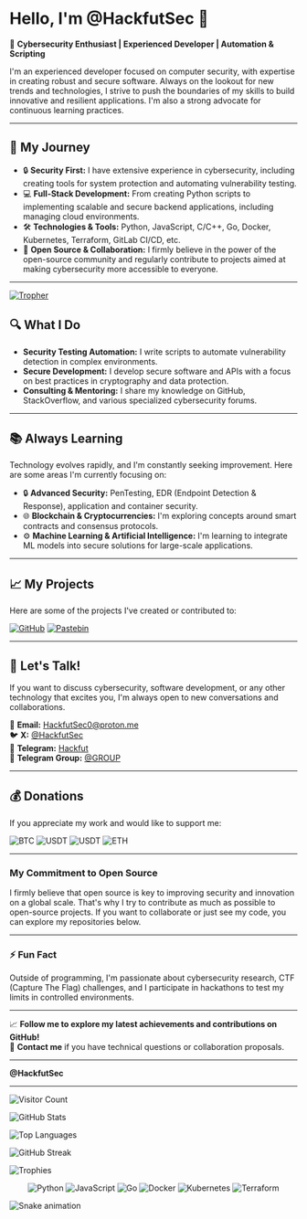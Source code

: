 # Hello, I'm **@HackfutSec** 👋

🔐 **Cybersecurity Enthusiast | Experienced Developer | Automation & Scripting**

I'm an experienced developer focused on computer security, with expertise in creating robust and secure software. Always on the lookout for new trends and technologies, I strive to push the boundaries of my skills to build innovative and resilient applications. I'm also a strong advocate for continuous learning practices.

---

## 🚀 My Journey

- 🔒 **Security First:** I have extensive experience in cybersecurity, including creating tools for system protection and automating vulnerability testing.
- 💻 **Full-Stack Development:** From creating Python scripts to implementing scalable and secure backend applications, including managing cloud environments.
- 🛠️ **Technologies & Tools:** Python, JavaScript, C/C++, Go, Docker, Kubernetes, Terraform, GitLab CI/CD, etc.
- 🧠 **Open Source & Collaboration:** I firmly believe in the power of the open-source community and regularly contribute to projects aimed at making cybersecurity more accessible to everyone.

---

[![Tropher](https://camo.githubusercontent.com/e801b9daf58db4b5370c825f8c01a8c9df266acd5c4da12a17d993330adffaa6/68747470733a2f2f6769746875622d70726f66696c652d74726f7068792e76657263656c2e6170702f3f757365726e616d653d616572697374687926726f773d34267468656d653d6f6e656461726b266e6f2d6672616d653d74727565)](https://github.com/HackfutSec)
## 🔍 What I Do

- **Security Testing Automation:** I write scripts to automate vulnerability detection in complex environments.
- **Secure Development:** I develop secure software and APIs with a focus on best practices in cryptography and data protection.
- **Consulting & Mentoring:** I share my knowledge on GitHub, StackOverflow, and various specialized cybersecurity forums.

---

## 📚 Always Learning

Technology evolves rapidly, and I'm constantly seeking improvement. Here are some areas I'm currently focusing on:

- 🔒 **Advanced Security:** PenTesting, EDR (Endpoint Detection & Response), application and container security.
- 🌐 **Blockchain & Cryptocurrencies:** I'm exploring concepts around smart contracts and consensus protocols.
- ⚙️ **Machine Learning & Artificial Intelligence:** I'm learning to integrate ML models into secure solutions for large-scale applications.

---

## 📈 My Projects

Here are some of the projects I've created or contributed to:

[![GitHub](https://img.shields.io/badge/GitHub-Projects-181717?style=for-the-badge&logo=github)](https://github.com/HackfutSec)
[![Pastebin](https://img.shields.io/badge/Pastebin-Code%20Snippets-02456f?style=for-the-badge&logo=pastebin)](https://pastebin.com/u/hackfut)

---

## 💬 Let's Talk!

If you want to discuss cybersecurity, software development, or any other technology that excites you, I'm always open to new conversations and collaborations.

📧 **Email:** [HackfutSec0@proton.me](mailto:HackfutSec0@proton.me)  
🐦 **X:** [@HackfutSec](https://x.com/H4ckfutS3c)  
📱 **Telegram:** [Hackfut](https://t.me/H3CkfutS3c)  
👥 **Telegram Group:** [@GROUP](https://t.me/webshells404)

---

## 💰 Donations

If you appreciate my work and would like to support me:

![BTC](https://img.shields.io/badge/BTC-1KhN9AMAQ1WjAW3e2iF1eRJkN7MXWdagr9-orange?style=flat-square&logo=bitcoin)
![USDT](https://img.shields.io/badge/USDT_(TRC20)-TAsLoWi3HoCVtDxLCxeLf9vzQpyw6hudLw-blue?style=flat-square&logo=tether)
![USDT](https://img.shields.io/badge/USDT_(ERC20)-TBAt2irQm2aV56EGofWkrdjKT54Sug4D7u-blue?style=flat-square&logo=tether)
![ETH](https://img.shields.io/badge/ETH-0xb6BB36328D3d10dd135f088B85653CE93726D5eE-blue?style=flat-square&logo=ethereum)

---

### My Commitment to Open Source

I firmly believe that open source is key to improving security and innovation on a global scale. That's why I try to contribute as much as possible to open-source projects. If you want to collaborate or just see my code, you can explore my repositories below.

---

### ⚡ Fun Fact

Outside of programming, I'm passionate about cybersecurity research, CTF (Capture The Flag) challenges, and I participate in hackathons to test my limits in controlled environments.

---

📈 **Follow me to explore my latest achievements and contributions on GitHub!**  
🔗 **Contact me** if you have technical questions or collaboration proposals.

---

**@HackfutSec**

---

<!-- Animation effects using GitHub Markdown -->
![Visitor Count](https://komarev.com/ghpvc/?username=HackfutSec&color=blueviolet&style=flat-square)

![GitHub Stats](https://github-readme-stats.vercel.app/api?username=HackfutSec&show_icons=true&theme=radical)

![Top Languages](https://github-readme-stats.vercel.app/api/top-langs/?username=HackfutSec&layout=compact&theme=radical)

![GitHub Streak](https://github-readme-streak-stats.herokuapp.com/?user=HackfutSec&theme=radical)

![Trophies](https://github-profile-trophy.vercel.app/?username=HackfutSec&theme=radical&column=7)

<!-- Animated icons -->
<div align="center">
  
![Python](https://img.shields.io/badge/Python-3776AB?style=for-the-badge&logo=python&logoColor=white)
![JavaScript](https://img.shields.io/badge/JavaScript-F7DF1E?style=for-the-badge&logo=javascript&logoColor=black)
![Go](https://img.shields.io/badge/Go-00ADD8?style=for-the-badge&logo=go&logoColor=white)
![Docker](https://img.shields.io/badge/Docker-2496ED?style=for-the-badge&logo=docker&logoColor=white)
![Kubernetes](https://img.shields.io/badge/Kubernetes-326CE5?style=for-the-badge&logo=kubernetes&logoColor=white)
![Terraform](https://img.shields.io/badge/Terraform-623CE4?style=for-the-badge&logo=terraform&logoColor=white)

</div>

<!-- Snake animation -->
![Snake animation](https://github.com/HackfutSec/HackfutSec/blob/output/github-contribution-grid-snake.svg)
